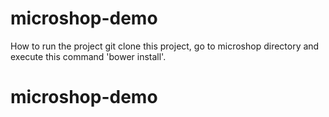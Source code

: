 # microshop-demo
How to run the project
git clone this project, go to microshop directory and execute this command 'bower install'.
# microshop-demo
